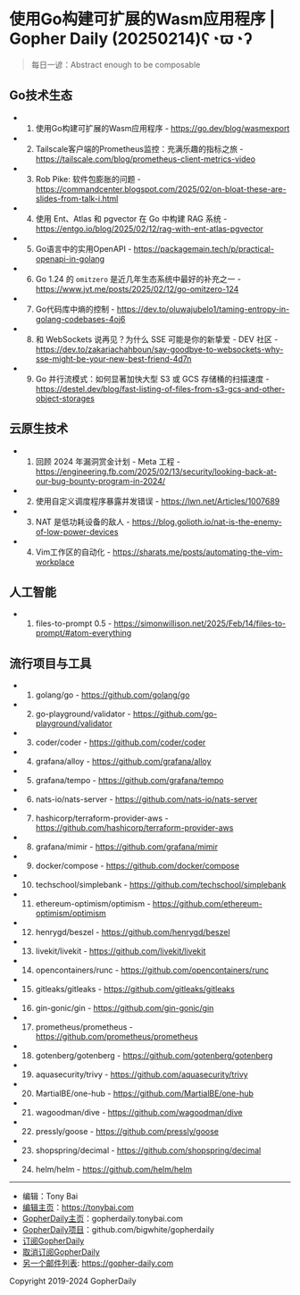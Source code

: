 # 使用Go构建可扩展的Wasm应用程序 | Gopher Daily (20250214)ʕ◔ϖ◔ʔ

>每日一谚：Abstract enough to be composable

## Go技术生态


- 1. 使用Go构建可扩展的Wasm应用程序 - https://go.dev/blog/wasmexport

- 2. Tailscale客户端的Prometheus监控：充满乐趣的指标之旅 - https://tailscale.com/blog/prometheus-client-metrics-video

- 3. Rob Pike: 软件包膨胀的问题 - https://commandcenter.blogspot.com/2025/02/on-bloat-these-are-slides-from-talk-i.html

- 4. 使用 Ent、Atlas 和 pgvector 在 Go 中构建 RAG 系统 - https://entgo.io/blog/2025/02/12/rag-with-ent-atlas-pgvector

- 5. Go语言中的实用OpenAPI - https://packagemain.tech/p/practical-openapi-in-golang

- 6. Go 1.24 的 `omitzero` 是近几年生态系统中最好的补充之一 - https://www.jvt.me/posts/2025/02/12/go-omitzero-124

- 7. Go代码库中熵的控制 - https://dev.to/oluwajubelo1/taming-entropy-in-golang-codebases-4oj6

- 8. 和 WebSockets 说再见？为什么 SSE 可能是你的新挚爱 - DEV 社区 - https://dev.to/zakariachahboun/say-goodbye-to-websockets-why-sse-might-be-your-new-best-friend-4d7n

- 9. Go 并行流模式：如何显著加快大型 S3 或 GCS 存储桶的扫描速度 - https://destel.dev/blog/fast-listing-of-files-from-s3-gcs-and-other-object-storages


## 云原生技术


- 1. 回顾 2024 年漏洞赏金计划 - Meta 工程 - https://engineering.fb.com/2025/02/13/security/looking-back-at-our-bug-bounty-program-in-2024/

- 2. 使用自定义调度程序暴露并发错误 - https://lwn.net/Articles/1007689

- 3. NAT 是低功耗设备的敌人 - https://blog.golioth.io/nat-is-the-enemy-of-low-power-devices

- 4. Vim工作区的自动化 - https://sharats.me/posts/automating-the-vim-workplace


## 人工智能


- 1. files-to-prompt 0.5 - https://simonwillison.net/2025/Feb/14/files-to-prompt/#atom-everything


## 流行项目与工具


- 1. golang/go - https://github.com/golang/go

- 2. go-playground/validator - https://github.com/go-playground/validator

- 3. coder/coder - https://github.com/coder/coder

- 4. grafana/alloy - https://github.com/grafana/alloy

- 5. grafana/tempo - https://github.com/grafana/tempo

- 6. nats-io/nats-server - https://github.com/nats-io/nats-server

- 7. hashicorp/terraform-provider-aws - https://github.com/hashicorp/terraform-provider-aws

- 8. grafana/mimir - https://github.com/grafana/mimir

- 9. docker/compose - https://github.com/docker/compose

- 10. techschool/simplebank - https://github.com/techschool/simplebank

- 11. ethereum-optimism/optimism - https://github.com/ethereum-optimism/optimism

- 12. henrygd/beszel - https://github.com/henrygd/beszel

- 13. livekit/livekit - https://github.com/livekit/livekit

- 14. opencontainers/runc - https://github.com/opencontainers/runc

- 15. gitleaks/gitleaks - https://github.com/gitleaks/gitleaks

- 16. gin-gonic/gin - https://github.com/gin-gonic/gin

- 17. prometheus/prometheus - https://github.com/prometheus/prometheus

- 18. gotenberg/gotenberg - https://github.com/gotenberg/gotenberg

- 19. aquasecurity/trivy - https://github.com/aquasecurity/trivy

- 20. MartialBE/one-hub - https://github.com/MartialBE/one-hub

- 21. wagoodman/dive - https://github.com/wagoodman/dive

- 22. pressly/goose - https://github.com/pressly/goose

- 23. shopspring/decimal - https://github.com/shopspring/decimal

- 24. helm/helm - https://github.com/helm/helm


----

- 编辑：Tony Bai
- [编辑主页](https://tonybai.com)：https://tonybai.com
- [GopherDaily主页](https://gopherdaily.tonybai.com)：gopherdaily.tonybai.com
- [GopherDaily项目](https://github.com/bigwhite/gopherdaily)：github.com/bigwhite/gopherdaily
- [订阅GopherDaily](https://gopherdaily.tonybai.com/subscribe)
- [取消订阅GopherDaily](https://gopherdaily.tonybai.com/unsubscribe)
- [另一个邮件列表](https://gopher-daily.com): https://gopher-daily.com

Copyright 2019-2024 GopherDaily
